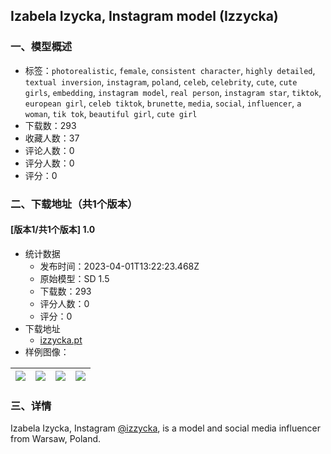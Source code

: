 ## Izabela Izycka, Instagram model (Izzycka)
### 一、模型概述

- 标签：`photorealistic`, `female`, `consistent character`, `highly detailed`, `textual inversion`, `instagram`, `poland`, `celeb`, `celebrity`, `cute`, `cute girls`, `embedding`, `instagram model`, `real person`, `instagram star`, `tiktok`, `european girl`, `celeb tiktok`, `brunette`, `media`, `social`, `influencer`, `a woman`, `tik tok`, `beautiful girl`, `cute girl`
- 下载数：293
- 收藏人数：37
- 评论人数：0
- 评分人数：0
- 评分：0

### 二、下载地址（共1个版本）

#### [版本1/共1个版本] 1.0

- 统计数据
  - 发布时间：2023-04-01T13:22:23.468Z
  - 原始模型：SD 1.5
  - 下载数：293
  - 评分人数：0
  - 评分：0
- 下载地址
  - [izzycka.pt](https://civitai.com/api/download/models/32843)
- 样例图像：

| <img src="https://image.civitai.com/xG1nkqKTMzGDvpLrqFT7WA/2354db28-2467-4d5f-af8c-6c79c3a28e00/width=450/374226.jpeg" /> | <img src="https://image.civitai.com/xG1nkqKTMzGDvpLrqFT7WA/eff2f3c4-474f-4083-f2b9-776183737e00/width=450/374242.jpeg" /> | <img src="https://image.civitai.com/xG1nkqKTMzGDvpLrqFT7WA/18cff1de-0762-46c5-9145-ffe45cebc400/width=450/374241.jpeg" /> | <img src="https://image.civitai.com/xG1nkqKTMzGDvpLrqFT7WA/cf810169-4713-4421-3c16-725cf0254b00/width=450/374240.jpeg" /> |
| ---- | ---- | ---- | ---- |


### 三、详情
<p>Izabela Izycka, Instagram <a target="_blank" rel="ugc" href="https://www.instagram.com/izzycka/">@izzycka</a>, is a model and social media influencer from Warsaw, Poland.</p>